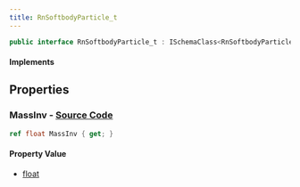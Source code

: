 ```yaml
---
title: RnSoftbodyParticle_t
---
```


```csharp
public interface RnSoftbodyParticle_t : ISchemaClass<RnSoftbodyParticle_t>, ISchemaField, ISchemaClass, INativeHandle
```

#### Implements

## Properties

### **MassInv** - [Source Code](https://github.com/swiftly-solution/swiftlys2/blob/main/managed/src/SwiftlyS2.Generated/Schemas/Interfaces/RnSoftbodyParticle_t.cs#L16)

```csharp
ref float MassInv { get; }
```

#### Property Value

- [float](https://learn.microsoft.com/dotnet/api/system.single)

